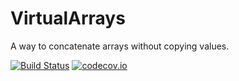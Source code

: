 # VirtualArrays

A way to concatenate arrays without copying values.

[![Build Status](https://travis-ci.org/invenia/VirtualArrays.jl.svg?branch=develop)](https://travis-ci.org/invenia/VirtualArrays.jl) [![codecov.io](https://codecov.io/github/invenia/VirtualArrays.jl/coverage.svg?branch=develop)](https://codecov.io/github/invenia/VirtualArrays.jl?branch=develop)